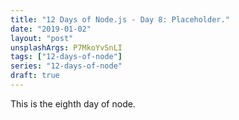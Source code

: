 ```yaml
---
title: "12 Days of Node.js - Day 8: Placeholder."
date: "2019-01-02"
layout: "post"
unsplashArgs: P7MkoYvSnLI
tags: ["12-days-of-node"]
series: "12-days-of-node"
draft: true
---
```


This is the eighth day of node.
